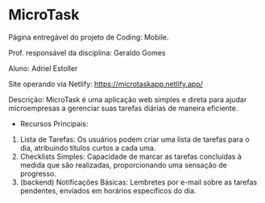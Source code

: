 # MicroTask

Página entregável do projeto de Coding: Mobile.

Prof. responsável da disciplina: Geraldo Gomes

Aluno: Adriel Estoller

Site operando via Netlify: https://microtaskapp.netlify.app/

Descrição: MicroTask é uma aplicação web simples e direta para ajudar microempresas a gerenciar suas tarefas diárias de maneira eficiente.

* Recursos Principais:

1. Lista de Tarefas: Os usuários podem criar uma lista de tarefas para o dia, atribuindo títulos curtos a cada uma.
2. Checklists Simples: Capacidade de marcar as tarefas concluídas à medida que são realizadas, proporcionando uma sensação de progresso.
3. (backend) Notificações Básicas: Lembretes por e-mail sobre as tarefas pendentes, enviados em horários específicos do dia.
